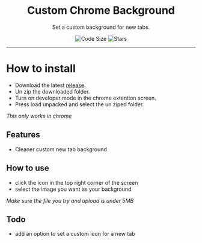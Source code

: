 <div align="center">
  <!-- Logo and Title -->
  <h1>Custom Chrome Background</h1>
  <p>Set a custom background for new tabs.</p>

<!-- Fancy badges -->
<img src="https://img.shields.io/github/languages/code-size/cqb13/Custom-Chrome-Background" alt="Code Size">
<img src="https://img.shields.io/github/stars/cqb13/Custom-Chrome-Background" alt="Stars">
</div>

<hr />

# How to install

- Download the latest [release](/../../releases).
- Un zip the downloaded folder.
- Turn on developer mode in the chrome extention screen.
- Press load unpacked and select the un ziped folder.

_This only works in chrome_

## Features

- Cleaner custom new tab background

## How to use

- click the icon in the top right corner of the screen
- select the image you want as your background

_Make sure the file you try and upload is under 5MB_

## Todo

- add an option to set a custom icon for a new tab
